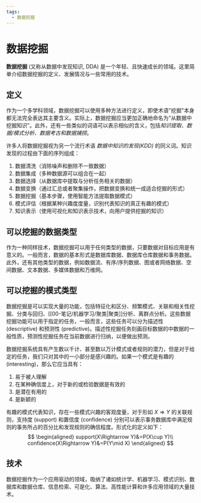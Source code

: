 ```yaml
---
tags:
  - 数据挖掘
---
```

# 数据挖掘

**数据挖掘** (又称从数据中发现知识, DDA) 是一个年轻、且快速成长的领域。这里简单介绍数据挖掘的定义、发展情况与一些常用的技术。

## 定义

作为一个多学科领域，数据挖掘可以使用多种方法进行定义，即使术语"挖掘"本身都无法完全表达其主要含义。实际上，数据挖掘应当更加正确地命名为“从数据中挖掘知识”。此外，还有一些类似的词语可以表示相似的含义，包括*知识提取、数据/模式分析、数据考古和数据捕捞*。

许多人将数据挖掘视为另一个流行术语 *数据中知识的发现(KDD)* 的同义词。知识发现的过程由下面的序列组成：
1. 数据清洗（消除噪声和删除不一致数据）
2. 数据集成（多种数据源可以组合在一起）
3. 数据选择（从数据库中提取与分析任务相关的数据）
4. 数据变换（通过汇总或者聚集操作，把数据变换和统一成适合挖掘的形式）
5. 数据挖掘（基本步骤，使用智能方法提取数据模式）
6. 模式评估（根据某种兴趣度度量，识别代表知识的真正有趣的模式）
7. 知识表示（使用可视化和知识表示技术，向用户提供挖掘的知识）

## 可以挖掘的数据类型

作为一种同样技术，数据挖掘可以用于任何类型的数据，只要数据对目标应用是有意义的。一般而言，数据的基本形式是数据库数据、数据库仓库数据和事务数据。此外，还有其他类型的数据，例如数据流、有序/序列数据、图或者网络数据、空间数据、文本数据、多媒体数据和万维网。

## 可以挖掘的模式类型

数据挖掘是可以实现大量的功能，包括特征化和区分、频繁模式、关联和相关性挖掘、分类与回归、[[00-笔记/机器学习/聚类|聚类]]分析、离群点分析。这些数据挖掘功能可以用于指定的任务，一般而言，这些任务可以分为描述性 (descriptive) 和预测性 (predictive)。描述性挖掘任务刻画目标数据的中数据的一般性质，预测性挖掘任务在当前数据进行归纳，以便做出预测。

数据挖掘系统具有产生数以千计、甚至数以万计模式或者规则的潜力，但是对于给定的任务，我们只对其中的一小部分是感兴趣的。如果一个模式是有趣的 (interesting)，那么它应当具有：
1. 易于被人理解
2. 在某种确信度上，对于新的或检验数据是有效的
3. 是潜在有用的
4. 是新颖的

有趣的模式代表知识，存在一些模式兴趣的客观度量，对于形如 $X\Rightarrow Y$ 的关联规则，支持度 (support) 和置信度 (confidence) 分别可以表示事务数据库中满足规则的事务所占的百分比和发现规则的确信程度。形式化的定义如下：
$$
\begin{aligned}
support(X\Rightarrow Y)&=P(X\cup Y)\\
confidence(X\Rightarrow Y)&=P(Y\mid X)
\end{aligned}
$$

## 技术

数据挖掘作为一个应用驱动的领域，吸纳了诸如统计学、机器学习、模式识别、数据库和数据仓库、信息检索、可是化、算法、高性能计算和许多应用领域的大量技术。
